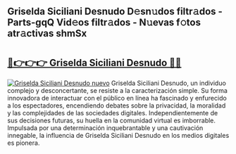 ## Griselda Siciliani Desnudo D𝚎sn𝚞dos filtr𝚊dos - Parts-gqQ Vid𝚎os filtr𝚊dos - N𝚞evas f𝚘tos atr𝚊ctivas shmSx

# <h2><a href="http://mb0zgf.tromn.icu/?c=Griselda+Siciliani+Desnudo">🔗👉👉👉 Griselda Siciliani Desnudo 🔗🔗</a></h2>

[![Griselda Siciliani Desnudo nuevo](https://i.imgur.com/pEAQMta.gif)](http://mb0zgf.tromn.icu/?c=Griselda+Siciliani+Desnudo)
Griselda Siciliani Desnudo, un individuo complejo y desconcertante, se resiste a la caracterización simple. Su forma innovadora de interactuar con el público en línea ha fascinado y enfurecido a los espectadores, encendiendo debates sobre la privacidad, la moralidad y las complejidades de las sociedades digitales. Independientemente de sus decisiones futuras, su huella en la comunidad virtual es imborrable. Impulsada por una determinación inquebrantable y una cautivación innegable, la influencia de Griselda Siciliani Desnudo en los medios digitales es pionera.

